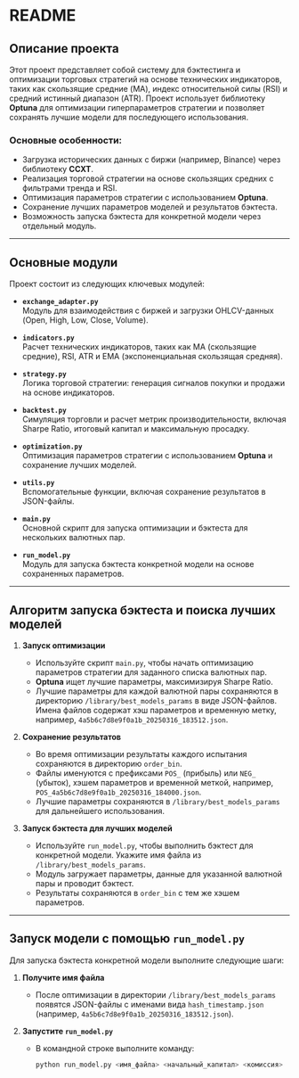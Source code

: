 # README

## Описание проекта

Этот проект представляет собой систему для бэктестинга и оптимизации торговых стратегий на основе технических индикаторов, таких как скользящие средние (MA), индекс относительной силы (RSI) и средний истинный диапазон (ATR). Проект использует библиотеку **Optuna** для оптимизации гиперпараметров стратегии и позволяет сохранять лучшие модели для последующего использования.

### Основные особенности:
- Загрузка исторических данных с биржи (например, Binance) через библиотеку **CCXT**.
- Реализация торговой стратегии на основе скользящих средних с фильтрами тренда и RSI.
- Оптимизация параметров стратегии с использованием **Optuna**.
- Сохранение лучших параметров моделей и результатов бэктеста.
- Возможность запуска бэктеста для конкретной модели через отдельный модуль.

---

## Основные модули

Проект состоит из следующих ключевых модулей:

- **`exchange_adapter.py`**  
  Модуль для взаимодействия с биржей и загрузки OHLCV-данных (Open, High, Low, Close, Volume).

- **`indicators.py`**  
  Расчет технических индикаторов, таких как MA (скользящие средние), RSI, ATR и EMA (экспоненциальная скользящая средняя).

- **`strategy.py`**  
  Логика торговой стратегии: генерация сигналов покупки и продажи на основе индикаторов.

- **`backtest.py`**  
  Симуляция торговли и расчет метрик производительности, включая Sharpe Ratio, итоговый капитал и максимальную просадку.

- **`optimization.py`**  
  Оптимизация параметров стратегии с использованием **Optuna** и сохранение лучших моделей.

- **`utils.py`**  
  Вспомогательные функции, включая сохранение результатов в JSON-файлы.

- **`main.py`**  
  Основной скрипт для запуска оптимизации и бэктеста для нескольких валютных пар.

- **`run_model.py`**  
  Модуль для запуска бэктеста конкретной модели на основе сохраненных параметров.

---

## Алгоритм запуска бэктеста и поиска лучших моделей

1. **Запуск оптимизации**  
   - Используйте скрипт `main.py`, чтобы начать оптимизацию параметров стратегии для заданного списка валютных пар.  
   - **Optuna** ищет лучшие параметры, максимизируя Sharpe Ratio.  
   - Лучшие параметры для каждой валютной пары сохраняются в директорию `/library/best_models_params` в виде JSON-файлов. Имена файлов содержат хэш параметров и временную метку, например, `4a5b6c7d8e9f0a1b_20250316_183512.json`.

2. **Сохранение результатов**  
   - Во время оптимизации результаты каждого испытания сохраняются в директорию `order_bin`.  
   - Файлы именуются с префиксами `POS_` (прибыль) или `NEG_` (убыток), хэшем параметров и временной меткой, например, `POS_4a5b6c7d8e9f0a1b_20250316_184000.json`.  
   - Лучшие параметры сохраняются в `/library/best_models_params` для дальнейшего использования.

3. **Запуск бэктеста для лучших моделей**  
   - Используйте `run_model.py`, чтобы выполнить бэктест для конкретной модели. Укажите имя файла из `/library/best_models_params`.  
   - Модуль загружает параметры, данные для указанной валютной пары и проводит бэктест.  
   - Результаты сохраняются в `order_bin` с тем же хэшем параметров.

---

## Запуск модели с помощью `run_model.py`

Для запуска бэктеста конкретной модели выполните следующие шаги:

1. **Получите имя файла**  
   - После оптимизации в директории `/library/best_models_params` появятся JSON-файлы с именами вида `hash_timestamp.json` (например, `4a5b6c7d8e9f0a1b_20250316_183512.json`).

2. **Запустите `run_model.py`**  
   - В командной строке выполните команду:  
     ```bash
     python run_model.py <имя_файла> <начальный_капитал> <комиссия>
